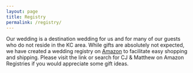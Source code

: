 ```yaml
---
layout: page
title: Registry
permalink: /registry/
---
```


Our wedding is a destination wedding for us and for many of our guests who do not reside in the KC area.  While gifts are absolutely not expected, we have created a wedding registry on [Amazon](https://www.amazon.com/registry/wedding/5A95ZXYJNCT5) to facilitate easy shopping and shipping. Please visit the link or search for CJ & Matthew on Amazon Registries if you would appreciate some gift ideas. 